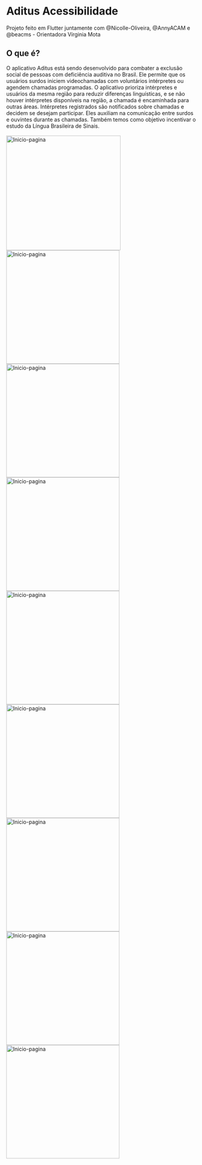# Aditus Acessibilidade
Projeto feito em Flutter juntamente com @Nicolle-Oliveira, @AnnyACAM e @beacms - Orientadora Vírginia Mota

## O que é?

O aplicativo Aditus está sendo desenvolvido para combater a exclusão social de pessoas com deficiência auditiva no Brasil. Ele permite que os usuários surdos iniciem videochamadas com voluntários intérpretes ou agendem chamadas programadas. O aplicativo prioriza intérpretes e usuários da mesma região para reduzir diferenças linguísticas, e se não houver intérpretes disponíveis na região, a chamada é encaminhada para outras áreas. Intérpretes registrados são notificados sobre chamadas e decidem se desejam participar. Eles auxiliam na comunicação entre surdos e ouvintes durante as chamadas. Também temos como objetivo incentivar o estudo da Língua Brasileira de Sinais.	<br><br>
<img src="imagens/st1.jpg" alt="Inicio-pagina" style="width: 303px;">
<img src="imagens/st2.jpg" alt="Inicio-pagina" style="width: 300px;">
<img src="imagens/st3.jpg" alt="Inicio-pagina" style="width: 300px;">
<img src="imagens/st5.jpg" alt="Inicio-pagina" style="width: 300px;">
<img src="imagens/st6.jpg" alt="Inicio-pagina" style="width: 300px;">
<img src="imagens/st7.jpg" alt="Inicio-pagina" style="width: 300px;">
<img src="imagens/st8.jpg" alt="Inicio-pagina" style="width: 300px;">
<img src="imagens/st9.jpg" alt="Inicio-pagina" style="width: 300px;">
<img src="imagens/st10.jpg" alt="Inicio-pagina" style="width: 300px;">
